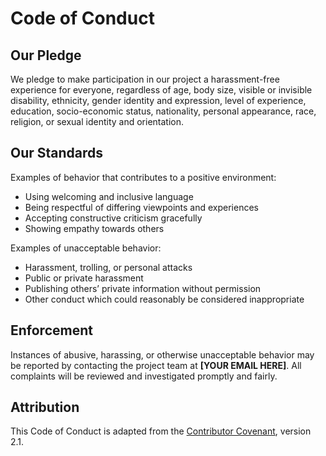 # Code of Conduct

## Our Pledge
We pledge to make participation in our project a harassment-free experience for everyone, regardless of age, body size, visible or invisible disability, ethnicity, gender identity and expression, level of experience, education, socio-economic status, nationality, personal appearance, race, religion, or sexual identity and orientation.

## Our Standards
Examples of behavior that contributes to a positive environment:
- Using welcoming and inclusive language  
- Being respectful of differing viewpoints and experiences  
- Accepting constructive criticism gracefully  
- Showing empathy towards others  

Examples of unacceptable behavior:
- Harassment, trolling, or personal attacks  
- Public or private harassment  
- Publishing others’ private information without permission  
- Other conduct which could reasonably be considered inappropriate  

## Enforcement
Instances of abusive, harassing, or otherwise unacceptable behavior may be reported by contacting the project team at **[YOUR EMAIL HERE]**. All complaints will be reviewed and investigated promptly and fairly.

## Attribution
This Code of Conduct is adapted from the [Contributor Covenant](https://www.contributor-covenant.org), version 2.1.
